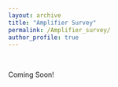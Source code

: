 ```yaml
---
layout: archive
title: "Amplifier Survey"
permalink: /Amplifier_survey/
author_profile: true
---
```


<br>

Coming Soon!
